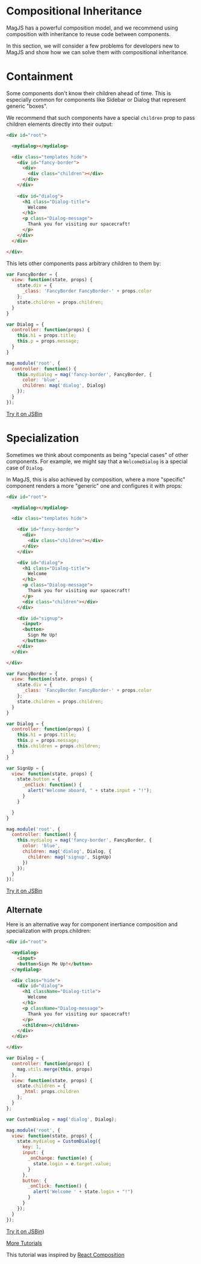 # Compositional Inheritance

MagJS has a powerful composition model, and we recommend using composition with inheritance to reuse code between components.

In this section, we will consider a few problems for developers new to MagJS and show how we can solve them with compositional inheritance.

# Containment

Some components don't know their children ahead of time. This is especially common for components like Sidebar or Dialog that represent generic "boxes".

We recommend that such components have a special `children` prop to pass children elements directly into their output:

```html
<div id="root">

  <mydialog></mydialog>

  <div class="templates hide">
    <div id="fancy-border">
      <div>
        <div class="children"></div>
      </div>
    </div>
    
    <div id="dialog">
      <h1 class="Dialog-title">
        Welcome
      </h1>
      <p class="Dialog-message">
        Thank you for visiting our spacecraft!
      </p>
    </div>
  </div>

</div>
```
This lets other components pass arbitrary children to them by:

```js
var FancyBorder = {
  view: function(state, props) {
    state.div = {
      _class: 'FancyBorder FancyBorder-' + props.color
    };
    state.children = props.children;
  }
}
```

```js
var Dialog = {
  controller: function(props) {
    this.h1 = props.title;
    this.p = props.message;
  }
}
```


```js
mag.module('root', {
  controller: function() {
    this.mydialog = mag('fancy-border', FancyBorder, {
      color: 'blue',
      children: mag('dialog', Dialog)
    });
  }
});
```


[Try it on JSBin](http://jsbin.com/teheqareci/edit?js,output)

# Specialization

Sometimes we think about components as being "special cases" of other components. For example, we might say that a `WelcomeDialog` is a special case of `Dialog`.

In MagJS, this is also achieved by composition, where a more "specific" component renders a more "generic" one and configures it with props:

```html
<div id="root">

  <mydialog></mydialog>

  <div class="templates hide">

    <div id="fancy-border">
      <div>
        <div class="children"></div>
      </div>
    </div>

    <div id="dialog">
      <h1 class="Dialog-title">
        Welcome
      </h1>
      <p class="Dialog-message">
        Thank you for visiting our spacecraft!
      </p>
      <div class="children"></div>
    </div>

    <div id="signup">
      <input>
      <button>
        Sign Me Up!
      </button>
    </div>
  </div>

</div>
```

```js
var FancyBorder = {
  view: function(state, props) {
    state.div = {
      _class: 'FancyBorder FancyBorder-' + props.color
    };
    state.children = props.children;
  }
}

var Dialog = {
  controller: function(props) {
    this.h1 = props.title;
    this.p = props.message;
    this.children = props.children;
  }
}

var SignUp = {
  view: function(state, props) {
    state.button = {
      _onClick: function() {
        alert("Welcome aboard, " + state.input + "!");
      }
    }

  }
}
```

```js
mag.module('root', {
  controller: function() {
    this.mydialog = mag('fancy-border', FancyBorder, {
      color: 'blue',
      children: mag('dialog', Dialog, {
        children: mag('signup', SignUp)
      })
    });
  }
});
```

[Try it on JSBin](http://jsbin.com/zorihiyefi/edit?js,output)

## Alternate

Here is an alternative way for component inertiance composition and specialization with props.children:

```html
<div id="root">

  <mydialog>
    <input>
    <button>Sign Me Up!</button>
  </mydialog>

  <div class="hide">
    <div id="dialog">
      <h1 className="Dialog-title">
        Welcome
      </h1>
      <p className="Dialog-message">
        Thank you for visiting our spacecraft!
      </p>
      <children></children>
    </div>
  </div>

</div>
```


```js
var Dialog = {
  controller: function(props) {
    mag.utils.merge(this, props)
  },
  view: function(state, props) {
    state.children = {
      _html: props.children
    };
  }
};
```

```js
var CustomDialog = mag('dialog', Dialog);

mag.module('root', {
  view: function(state, props) {
    state.mydialog = CustomDialog({
      key: 1,
      input: {
        _onChange: function(e) {
          state.login = e.target.value;
        }
      },
      button: {
        _onClick: function() {
          alert('Welcome ' + state.login + "!")
        }
      }
    });
  }
});
```

[Try it on JSBin](http://jsbin.com/sefugaroni/edit?js,output))


[More Tutorials](//github.com/magnumjs/mag.js/blob/master/examples/tutorials/README.md)

This tutorial was inspired by [React Composition](https://facebook.github.io/react/docs/composition-vs-inheritance.html)
